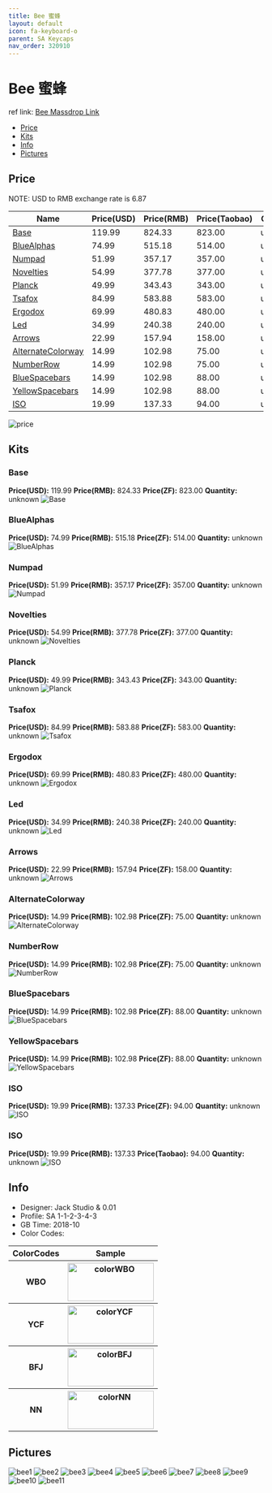 ```yaml
---
title: Bee 蜜蜂
layout: default
icon: fa-keyboard-o
parent: SA Keycaps
nav_order: 320910
---
```


# Bee 蜜蜂

ref link: [Bee Massdrop Link](https://www.massdrop.com/buy/jack-studio-sa-bee-custom-keycap-set)

* [Price](#price)
* [Kits](#kits)
* [Info](#info)
* [Pictures](#pictures)

## Price

NOTE: USD to RMB exchange rate is 6.87

| Name          | Price(USD)    |  Price(RMB) |  Price(Taobao) | Quantity |
| ------------- | ------------- |  ---------- |  --------- | -------- |
|[Base](#base)|119.99|824.33|823.00|unknown|
|[BlueAlphas](#bluealphas)|74.99|515.18|514.00|unknown|
|[Numpad](#numpad)|51.99|357.17|357.00|unknown|
|[Novelties](#novelties)|54.99|377.78|377.00|unknown|
|[Planck](#planck)|49.99|343.43|343.00|unknown|
|[Tsafox](#tsafox)|84.99|583.88|583.00|unknown|
|[Ergodox](#ergodox)|69.99|480.83|480.00|unknown|
|[Led](#led)|34.99|240.38|240.00|unknown|
|[Arrows](#arrows)|22.99|157.94|158.00|unknown|
|[AlternateColorway](#alternatecolorway)|14.99|102.98|75.00|unknown|
|[NumberRow](#numberrow)|14.99|102.98|75.00|unknown|
|[BlueSpacebars](#bluespacebars)|14.99|102.98|88.00|unknown|
|[YellowSpacebars](#yellowspacebars)|14.99|102.98|88.00|unknown|
|[ISO](#iso)|19.99|137.33|94.00|unknown|

<img src="{{ 'assets/images/sa-keycaps/bee/Price.jpg' | relative_url }}" alt="price" class="image featured">

## Kits
### Base
**Price(USD):** 119.99  **Price(RMB):** 824.33          **Price(ZF):** 823.00           **Quantity:** unknown
<img src="{{ 'assets/images/sa-keycaps/bee/kits_pics/base.jpg' | relative_url }}" alt="Base" class="image featured">

### BlueAlphas
**Price(USD):** 74.99   **Price(RMB):** 515.18          **Price(ZF):** 514.00           **Quantity:** unknown
<img src="{{ 'assets/images/sa-keycaps/bee/kits_pics/bluealphas.jpg' | relative_url }}" alt="BlueAlphas" class="image featured">

### Numpad
**Price(USD):** 51.99   **Price(RMB):** 357.17          **Price(ZF):** 357.00           **Quantity:** unknown
<img src="{{ 'assets/images/sa-keycaps/bee/kits_pics/numpad.jpg' | relative_url }}" alt="Numpad" class="image featured">

### Novelties
**Price(USD):** 54.99   **Price(RMB):** 377.78          **Price(ZF):** 377.00           **Quantity:** unknown
<img src="{{ 'assets/images/sa-keycaps/bee/kits_pics/novelties.jpg' | relative_url }}" alt="Novelties" class="image featured">

### Planck
**Price(USD):** 49.99   **Price(RMB):** 343.43          **Price(ZF):** 343.00           **Quantity:** unknown
<img src="{{ 'assets/images/sa-keycaps/bee/kits_pics/planck.jpg' | relative_url }}" alt="Planck" class="image featured">

### Tsafox
**Price(USD):** 84.99   **Price(RMB):** 583.88          **Price(ZF):** 583.00           **Quantity:** unknown
<img src="{{ 'assets/images/sa-keycaps/bee/kits_pics/tsafox.jpg' | relative_url }}" alt="Tsafox" class="image featured">

### Ergodox
**Price(USD):** 69.99   **Price(RMB):** 480.83          **Price(ZF):** 480.00           **Quantity:** unknown
<img src="{{ 'assets/images/sa-keycaps/bee/kits_pics/ergodox.jpg' | relative_url }}" alt="Ergodox" class="image featured">

### Led
**Price(USD):** 34.99   **Price(RMB):** 240.38          **Price(ZF):** 240.00           **Quantity:** unknown
<img src="{{ 'assets/images/sa-keycaps/bee/kits_pics/led.jpg' | relative_url }}" alt="Led" class="image featured">

### Arrows
**Price(USD):** 22.99   **Price(RMB):** 157.94          **Price(ZF):** 158.00           **Quantity:** unknown
<img src="{{ 'assets/images/sa-keycaps/bee/kits_pics/arrows.jpg' | relative_url }}" alt="Arrows" class="image featured">

### AlternateColorway
**Price(USD):** 14.99   **Price(RMB):** 102.98          **Price(ZF):** 75.00            **Quantity:** unknown
<img src="{{ 'assets/images/sa-keycaps/bee/kits_pics/alternatecolorway.jpg' | relative_url }}" alt="AlternateColorway" class="image featured">

### NumberRow
**Price(USD):** 14.99   **Price(RMB):** 102.98          **Price(ZF):** 75.00            **Quantity:** unknown
<img src="{{ 'assets/images/sa-keycaps/bee/kits_pics/numberrow.jpg' | relative_url }}" alt="NumberRow" class="image featured">

### BlueSpacebars
**Price(USD):** 14.99   **Price(RMB):** 102.98          **Price(ZF):** 88.00            **Quantity:** unknown
<img src="{{ 'assets/images/sa-keycaps/bee/kits_pics/bluespacebars.jpg' | relative_url }}" alt="BlueSpacebars" class="image featured">

### YellowSpacebars
**Price(USD):** 14.99   **Price(RMB):** 102.98          **Price(ZF):** 88.00            **Quantity:** unknown
<img src="{{ 'assets/images/sa-keycaps/bee/kits_pics/yellowspacebars.jpg' | relative_url }}" alt="YellowSpacebars" class="image featured">

### ISO
**Price(USD):** 19.99   **Price(RMB):** 137.33          **Price(ZF):** 94.00            **Quantity:** unknown
<img src="{{ 'assets/images/sa-keycaps/bee/kits_pics/iso.jpg' | relative_url }}" alt="ISO" class="image featured">

### ISO
**Price(USD):** 19.99    **Price(RMB):** 137.33        **Price(Taobao):** 94.00        **Quantity:** unknown
<img src="{{ 'assets/images/sa-keycaps/bee/kits_pics/iso.jpg' | relative_url }}" alt="ISO" class="image featured">

## Info
* Designer: Jack Studio & 0.01
* Profile: SA 1-1-2-3-4-3
* GB Time: 2018-10
* Color Codes:  
<table style="width:100%">
  <tr>
    <th>ColorCodes</th>
    <th>Sample</th>
  </tr>
  <tr>
    <th>WBO</th>
    <th><img src="{{ 'assets/images/sa-keycaps/SP_ColorCodes/abs/SP_Abs_ColorCodes_WBO.png' | relative_url }}" alt="colorWBO" height="75" width="170"></th>
  </tr>
  <tr>
    <th>YCF</th>
    <th><img src="{{ 'assets/images/sa-keycaps/SP_ColorCodes/abs/SP_Abs_ColorCodes_YCF.png' | relative_url }}" alt="colorYCF" height="75" width="170"></th>
  </tr>
  <tr>
    <th>BFJ</th>
    <th><img src="{{ 'assets/images/sa-keycaps/SP_ColorCodes/abs/SP_Abs_ColorCodes_BFJ.png' | relative_url }}" alt="colorBFJ" height="75" width="170"></th>
  </tr>
  <tr>
    <th>NN</th>
    <th><img src="{{ 'assets/images/sa-keycaps/SP_ColorCodes/abs/SP_Abs_ColorCodes_NN.png' | relative_url }}" alt="colorNN" height="75" width="170"></th>
  </tr>
</table>

## Pictures
<img src="{{ 'assets/images/sa-keycaps/bee/rendering_pics/bee1.jpg' | relative_url }}" alt="bee1" class="image featured">
<img src="{{ 'assets/images/sa-keycaps/bee/rendering_pics/bee2.jpg' | relative_url }}" alt="bee2" class="image featured">
<img src="{{ 'assets/images/sa-keycaps/bee/rendering_pics/bee3.jpg' | relative_url }}" alt="bee3" class="image featured">
<img src="{{ 'assets/images/sa-keycaps/bee/rendering_pics/bee4.jpg' | relative_url }}" alt="bee4" class="image featured">
<img src="{{ 'assets/images/sa-keycaps/bee/rendering_pics/bee5.jpg' | relative_url }}" alt="bee5" class="image featured">
<img src="{{ 'assets/images/sa-keycaps/bee/rendering_pics/bee6.jpg' | relative_url }}" alt="bee6" class="image featured">
<img src="{{ 'assets/images/sa-keycaps/bee/rendering_pics/bee7.jpg' | relative_url }}" alt="bee7" class="image featured">
<img src="{{ 'assets/images/sa-keycaps/bee/rendering_pics/bee8.jpg' | relative_url }}" alt="bee8" class="image featured">
<img src="{{ 'assets/images/sa-keycaps/bee/rendering_pics/bee9.jpg' | relative_url }}" alt="bee9" class="image featured">
<img src="{{ 'assets/images/sa-keycaps/bee/rendering_pics/bee10.jpg' | relative_url }}" alt="bee10" class="image featured">
<img src="{{ 'assets/images/sa-keycaps/bee/rendering_pics/bee11.jpg' | relative_url }}" alt="bee11" class="image featured">
